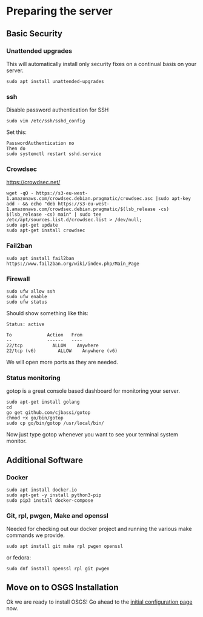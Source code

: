 # Preparing the server

## Basic Security

### Unattended upgrades

This will automatically install only security fixes on a continual basis on your server.

```
sudo apt install unattended-upgrades
```

### ssh

Disable password authentication for SSH

```
sudo vim /etc/ssh/sshd_config
```

Set this:

```
PasswordAuthentication no
Then do
sudo systemctl restart sshd.service
```

### Crowdsec

https://crowdsec.net/ 


```
wget -qO - https://s3-eu-west-1.amazonaws.com/crowdsec.debian.pragmatic/crowdsec.asc |sudo apt-key add - && echo "deb https://s3-eu-west-1.amazonaws.com/crowdsec.debian.pragmatic/$(lsb_release -cs) $(lsb_release -cs) main" | sudo tee /etc/apt/sources.list.d/crowdsec.list > /dev/null;
sudo apt-get update
sudo apt-get install crowdsec
```

### Fail2ban

```
sudo apt install fail2ban
https://www.fail2ban.org/wiki/index.php/Main_Page 
```


### Firewall

```
sudo ufw allow ssh
sudo ufw enable
sudo ufw status
```

Should show something like this:

```
Status: active

To             Action   From
--             ------   ----
22/tcp           ALLOW    Anywhere         
22/tcp (v6)        ALLOW    Anywhere (v6)
```

We will open more ports as they are needed.

### Status monitoring

gotop is a great console based dashboard for monitoring your server.

```
sudo apt-get install golang
cd 
go get github.com/cjbassi/gotop
chmod +x go/bin/gotop
sudo cp go/bin/gotop /usr/local/bin/
```

Now just type gotop whenever you want to see your terminal system monitor.



## Additional Software

### Docker

```
sudo apt install docker.io
sudo apt-get -y install python3-pip
sudo pip3 install docker-compose
```

### Git, rpl, pwgen, Make and openssl

Needed for checking out our docker project and running the various make
commands we provide.

```
sudo apt install git make rpl pwgen openssl
```

or fedora:
```
sudo dnf install openssl rpl git pwgen
```

## Move on to OSGS Installation

Ok we are ready to install OSGS! Go ahead to the [initial configuration page](initial_configuration.html) now.

